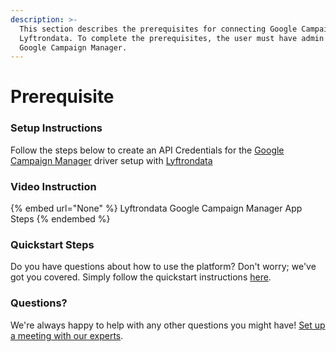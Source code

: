 ```yaml
---
description: >-
  This section describes the prerequisites for connecting Google Campaign Manager to
  Lyftrondata. To complete the prerequisites, the user must have admin access to
  Google Campaign Manager.
---
```


# Prerequisite

<mark style="color:blue;"></mark>

### Setup Instructions

Follow the steps below to create an API Credentials for the [Google Campaign Manager](None) driver setup with [Lyftrondata](https://www.lyftrondata.com)

### Video Instruction

{% embed url="None" %}
Lyftrondata Google Campaign Manager App Steps
{% endembed %}

### Quickstart Steps

Do you have questions about how to use the platform? Don't worry; we've got you covered. Simply follow the quickstart instructions [here](README.md).

### Questions? <a href="#questions" id="questions"></a>

We're always happy to help with any other questions you might have! [Set up a meeting with our experts](https://www.lyftrondata.com/book-a-meeting/).

